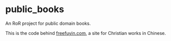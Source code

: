 # public_books
An RoR project for public domain books.

This is the code behind [freefuyin.com](http://freefuyin.com), a site for Christian works in Chinese. 

